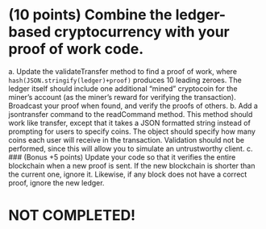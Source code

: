 
# (10 points) Combine the ledger-based cryptocurrency with your proof of work code.

a. Update the validateTransfer method to find a proof of work, where
`hash(JSON.stringify(ledger)+proof)` produces 10 leading zeroes. The ledger itself should include one additional “mined” cryptocoin for
the miner’s account (as the miner’s reward for verifying the transaction). Broadcast your proof when found, and verify the proofs of others.
b. Add a jsontransfer command to the readCommand method. This method should work like transfer, except that it takes a JSON formatted string instead of prompting for users to specify coins. The object should specify how many coins each user will receive in the transaction. Validation should not be performed, since this will allow you to simulate an untrustworthy client.
c. ### (Bonus +5 points) 
Update your code so that it verifies the entire blockchain when a new proof is sent. If the new blockchain is shorter than the current one, ignore it. Likewise, if any block does not have a correct proof, ignore the new ledger.


# NOT COMPLETED! #